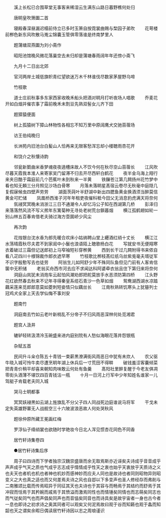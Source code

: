 <!-- { "loadSidebar": true } -->
　　溪上长松已合围草堂无事客来稀湿云生满东山路日暮野樵何处归

　　唐眀皇吹箫圗二首

　　寝殿春深昼漏迟榻前侍立已多时玉箫自按霓裳曲赐与棃园子弟吹
　　花萼楼前栁色新东风吹散马嵬尘锦囊玉管俱零落谁是终南梦里人

　　题蒲塘双燕圗为刘小斋作

　　昭阳池馆晚风微花落巢空去未归却是蒲塘春雨阔年年还傍小斋飞

　　九月十二日出北郊

　　官河两岸土城低旗帜青红望欲迷万木千林谁伐尽数家茅屋野乌啼

　　竹枝歌

　　道士庄前秋事多东家西家收晚禾船头把酒对眀月打听夜场人唱歌
　　乔麦花开如白烟并催农事了霜前晚禾未割豆先熟双髻女儿齐下田

　　题獐猿便面

　　树上孤猿树下獐山林物性各相忘不知万里中原阔鹰犬交驰苜蓿场

　　访王伯纯晚归

　　长洲苑内旧池台白髪山人恰再来无限客愁浑忘却小楼聴雨杏花开

　　和饶介之秋懐诗韵

　　邻瓮新篘曲米香梦魂夜夜遶槽床故人不饮今何在秋尽空山苜蓿长
　　江风吹尽暮天霞我本淮人来寄家吴门留滞不归去开尽西轩白鹤花
　　夜半金乌海上翔行来夹日酷于霜庭前几个芭蕉叶未到秋来一半黄
　　铁鏁苍江第几闗扬州花竹梦中看也知无頼三分月照见沙场白骨寒
　　月落未落眀星髙宿云卷尽无秋毫中庭隠几复假寐候虫四壁声劳劳
　　湖面茨莼叶半舒湖中新出四腮鱼黄金换酒须当醉莫信黄金可贮储
　　凤凰桥西淮子河年年租吏夜催科秪今田父无消息豹虎满天将奈何
　　氛祲冥冥晚未消浙江三日不通潮令人却忆冯公子知在西湖第几桥
　　彭泽归来落落然风流不写义熈年东篱菊种无寻处老树荒台鎻暮烟
　　横江孤鹤翅如轮一别山林五百春肯借老夫骑过海方壶圎峤少风尘

　　再次韵

　　花烛银台沈水香为郎先暖合欢床小姑纳聘山堂上纒酒红绡十丈长
　　横江江水荡晴霞秋尽夫君不到家闺中小鬟也浪语陌上聴歌杨白花
　　写就安书无便翔寒衣着破过三霜但记送郎初上马窄袖短衫穿栁黄
　　西到长干过几闗附得书来侬自看八疋四川十様锦裁作郎衣遮早寒
　　竹枝歌比栁枝髙红纸乌丝紫兎毫夫壻従军不识字殷懃写去也徒劳
　　阿翁生儿如阿舒少年不殊同队鱼但见门前有人客肯信箧中无积储
　　老翁买舟西市河去应不求闻达科阿婆牵衣翁且住下第归来将奈何
　　洞庭山岚犹未消炮车云起怕风潮劝郎把舵莫放手水恶须防第四桥
　　江头野花红欲然春去秋来不记年寻得秦皇系缆石青沙一色草如烟
　　鸳鸯湖西湖水凉踏藕采莲来觅郎郎意莫如菱刺短妾情只似藕丝长
　　江南秋熟转饥寒头上犹簮列士冠鸡犬全家上天去学仙悔不事刘安

　　题南竹

　　洞庭南去竹如云老叶新梢乱不分帝子不归风雨恶深林何处觅湘君

　　题宫人汲井

　　辘轳轻转汲清泠玉碗盛来进内庭别院有人愁似海眼花落井怨银瓶

　　杂赋五首

　　民间升斗籴仓陈五十青钱一束薪黒潦满街风雨恶日中犹有未炊人
　　农父驱牛晓入城可怜牛卖尽遭烹眀年湖上休兵后一寸荒田不得畊
　　破钱羞涩客囊倾菜把青青价稍平却喜来朝知肉味敢云何处有鱼羹
　　髙阳社里醉复醒于今老友俱凋零街头酒薄不堪饮四百青钱沽一瓶
　　十月一日河上行军中少年知姓名谁家一儿驾艇子肯载老夫同入城

　　哭马士眀都事

　　冥冥妖祲黒如云湖上旌旗乱不分父子四人同战死边庭谁说马将军
　　干戈未定失英雄野寨无人战舰空三十六陂波浪恶故人何处哭秋风

　　题徐仲原所藏王冕画红梅

　　罗浮仙子绛绡裳也欲随时学艳妆今日北人浑见惯杏花同色不同香

　　居竹轩诗集卷四

　　●居竹轩诗集后序

　　周子曰四诗而下学者独宗汉魏崇盛唐而余无取焉斯亦近诬矣夫诗成乎音音成乎声声成乎气天之质也气成乎志志成乎情情成乎性天之衷也始乎天衷放乎天质诗之义也夫天也者机也机也者神也机妙而感神妙而应夫人同也是故诗也者同则昭物异则昭变义之大也真之适也而又何差焉夫诗之风也自邶以下多变声也圣人修经存而弗削与二南雅颂比载而传焉昭异于同征其天也夫诗也于其容与而畅焉于其结约而舒焉于其冲寂而恬焉于其矜婉而戚焉于其愤溢而激焉同性也而情锺矣同情也而志萌矣同志也而气従矣同气也而声倡矣同声也而音恊矣同音也而诗具矣是故宇宙者一身也古今者一息也即诗之初求诗之奥其同者可以观矣又何泥焉故曰观于谷而知籁也观于螽而知韶也天之谓矣余暇日偶读居竹轩诗因以志之周琅谨识
